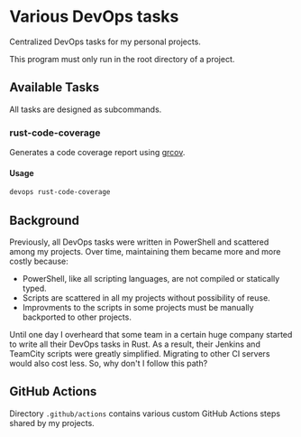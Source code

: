 # Various DevOps tasks

Centralized DevOps tasks for my personal projects.

This program must only run in the root directory of a project.

## Available Tasks

All tasks are designed as subcommands.

### rust-code-coverage

Generates a code coverage report using [grcov](https://github.com/mozilla/grcov).

#### Usage

```powershell
devops rust-code-coverage
```

## Background

Previously, all DevOps tasks were written in PowerShell and scattered among my projects.
Over time, maintaining them became more and more costly because:

- PowerShell, like all scripting languages, are not compiled or statically typed.
- Scripts are scattered in all my projects without possibility of reuse.
- Improvments to the scripts in some projects must be manually backported to other projects.

Until one day I overheard that some team in a certain huge company started to write all their DevOps tasks in Rust.
As a result, their Jenkins and TeamCity scripts were greatly simplified.
Migrating to other CI servers would also cost less.
So, why don't I follow this path?

## GitHub Actions

Directory `.github/actions` contains various custom GitHub Actions steps shared by my projects.
